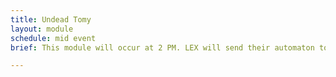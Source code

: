 ```yaml
---
title: Undead Tomy
layout: module
schedule: mid event
brief: This module will occur at 2 PM. LEX will send their automaton to the adventurers and ask them to go an speak with the person known as TOMY. LEX and TOMY have been speaking for the past few hours and they are becoming fast friends. LEX feels that they may trust TOMY but wishes for a second opinion. Multiple waves of undead are found on the way to where TOMY is located. When the adventurers get near TOMY's location, a voice radius repel undead effect will be called by the actor of TOMY. TOMY is a basic AI that is looking to help other robots and intelligences in need. TOMY can convert LEX into a different form in order to escape the building and join others like it. The players may question TOMY as they like as well as use other skills on or about it. When the repel effect wears off, the undead will swarm in against the adventurers again. Red bone undead will have 5 resets and 1 leaf per reset as treasure. They may be harvested for 1 basic resource. The goal of this module is to talk with TOMY, get a feel for the character, and if it can be trusted to be helpful or harmful. PROP TOMY Toy Computer

---
```

